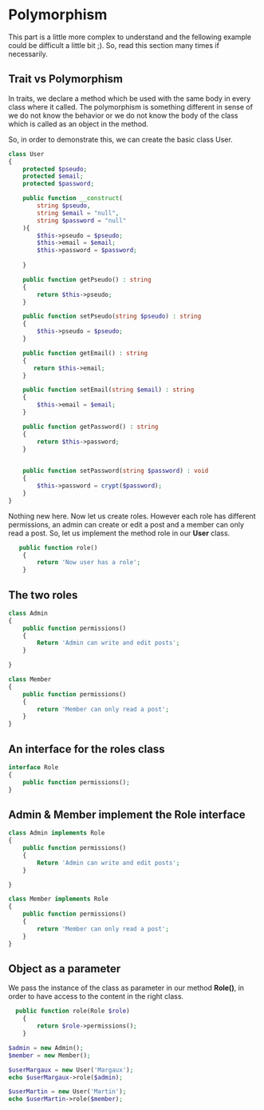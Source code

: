 # Polymorphism

This part is a little more complex to understand and the fellowing example could be difficult a little bit ;). So, read this section many times if necessarily.

## Trait vs Polymorphism 

In traits, we declare a method which be used with the same body in every class where it called. The polymorphism is something different in sense of we do not know the behavior or we do not know the body of the class which is called as an object in the method.

So, in order to demonstrate this, we can create the basic class User.

```php
class User 
{
    protected $pseudo;
    protected $email;
    protected $password;

    public function __construct(
        string $pseudo,
        string $email = "null",
        string $password = "null"
    ){
        $this->pseudo = $pseudo;
        $this->email = $email;
        $this->password = $password;
        
    }

    public function getPseudo() : string 
    {
        return $this->pseudo;
    }

    public function setPseudo(string $pseudo) : string 
    {
        $this->pseudo = $pseudo;
    }

    public function getEmail() : string 
    {
       return $this->email;
    }

    public function setEmail(string $email) : string 
    {
        $this->email = $email;
    }

    public function getPassword() : string 
    {
        return $this->password;
    }
    

    public function setPassword(string $password) : void
    {
        $this->password = crypt($password);
    }
}
```

Nothing new here. Now let us create roles. However each role has different permissions, an admin can create or edit a post and a member can only read a post. So, let us implement the method role in our **User** class.

```php
   public function role()
    {
        return 'Now user has a role';
    }
```

## The two roles

```php
class Admin 
{
    public function permissions()
    {
        Return 'Admin can write and edit posts';
    }

}

class Member 
{
    public function permissions()
    {
        return 'Member can only read a post';
    }
}
```

## An interface for the roles class

```php
interface Role 
{
    public function permissions();
}

```

## Admin & Member implement the Role interface

```php
class Admin implements Role
{
    public function permissions()
    {
        Return 'Admin can write and edit posts';
    }

}

class Member implements Role
{
    public function permissions()
    {
        return 'Member can only read a post';
    }
}
```

## Object as a parameter

We pass the instance of the class as parameter in our method **Role()**, in order to have access to the content in the right class.

```php
  public function role(Role $role)
    {
        return $role->permissions();
    }
```

```php
$admin = new Admin();
$member = new Member();

$userMargaux = new User('Margaux');
echo $userMargaux->role($admin);

$userMartin = new User('Martin');
echo $userMartin->role($member);
```